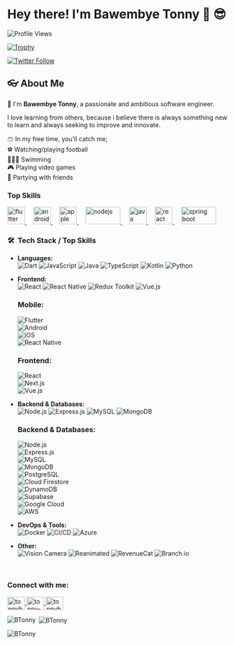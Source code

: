 # Hey there! I'm **Bawembye Tonny** 👋 😎

![Profile Views](https://komarev.com/ghpvc/?username=BTonny&label=Profile%20views&color=0e75b6&style=for-the-badge&base=100)

[![Trophy](https://github-profile-trophy.screw-hand.vercel.app/?username=BTonny&theme=flat&margin-w=15)](https://github.com/ryo-ma/github-profile-trophy)

[![Twitter Follow](https://img.shields.io/twitter/follow/tonnybaw?logo=twitter&style=for-the-badge)](https://twitter.com/tonnybaw)

## 👓 About Me

👋 I'm **Bawembye Tonny**, a passionate and ambitious software engineer.

I love learning from others, because i believe there is always something new to learn and always seeking to improve and innovate.

🩳 In my free time, you'll catch me;  
⚽️ Watching/playing football  
🏊🏾‍♂️ Swimming  
🎮 Playing video games  
🪩 Partying with friends

### Top Skills

<p align="left">
  <a href="https://flutter.dev/" target="_blank" rel="noreferrer">
    <img src="https://www.vectorlogo.zone/logos/flutterio/flutterio-icon.svg" alt="flutter" width="40" height="40"/>
  </a>&nbsp;&nbsp;&nbsp;
  <a href="https://developer.android.com/" target="_blank" rel="noreferrer">
    <img src="https://www.vectorlogo.zone/logos/android/android-icon.svg" alt="android" width="40" height="40"/>
  </a>&nbsp;&nbsp;&nbsp;
  <a href="https://developer.apple.com/" target="_blank" rel="noreferrer">
    <img src="https://www.vectorlogo.zone/logos/apple/apple-tile.svg" alt="apple" width="40" height="40"/>
  </a>&nbsp;&nbsp;&nbsp;
  <a href="https://nodejs.org/" target="_blank" rel="noreferrer">
    <img src="https://www.vectorlogo.zone/logos/nodejs/nodejs-ar21.svg" alt="nodejs" width="80" height="40"/>
  </a>&nbsp;&nbsp;&nbsp;
  <a href="https://www.java.com/" target="_blank" rel="noreferrer">
    <img src="https://www.vectorlogo.zone/logos/java/java-vertical.svg" alt="java" width="40" height="40"/>
  </a>&nbsp;&nbsp;&nbsp;
  <a href="https://react.dev/" target="_blank" rel="noreferrer">
    <img src="https://www.vectorlogo.zone/logos/reactjs/reactjs-icon.svg" alt="react" width="40" height="40"/>
  </a>&nbsp;&nbsp;&nbsp;
  <a href="https://spring.io/projects/spring-boot" target="_blank" rel="noreferrer">
    <img src="https://www.vectorlogo.zone/logos/springio/springio-ar21.svg" alt="spring boot" width="80" height="40"/>
  </a>
</p>

<h3> 🛠 &nbsp;Tech Stack / Top Skills</h3>

- **Languages:**  
  ![Dart](https://img.shields.io/badge/-Dart-333333?style=flat&logo=dart&logoColor=0175C2)
  ![JavaScript](https://img.shields.io/badge/-JavaScript-333333?style=flat&logo=javascript)
  ![Java](https://img.shields.io/badge/-Java-333333?style=flat&logo=Java&logoColor=007396)
  ![TypeScript](https://img.shields.io/badge/-TypeScript-333333?style=flat&logo=typescript&logoColor=007ACC)
  ![Kotlin](https://img.shields.io/badge/-Kotlin-333333?style=flat&logo=kotlin&logoColor=7F52FF)
  ![Python](https://img.shields.io/badge/-Python-333333?style=flat&logo=python&logoColor=3776AB)
  
- **Frontend:**  
  ![React](https://img.shields.io/badge/-React-333333?style=flat&logo=react)
  ![React Native](https://img.shields.io/badge/-React%20Native-333333?style=flat&logo=react)
  ![Redux Toolkit](https://img.shields.io/badge/-Redux%20Toolkit-333333?style=flat&logo=redux&logoColor=764ABC)
  ![Vue.js](https://img.shields.io/badge/-Vue.js-333333?style=flat&logo=vue.js&logoColor=4FC08D)

  ### **Mobile:**  
  ![Flutter](https://img.shields.io/badge/-Flutter-333333?style=flat&logo=flutter&logoColor=02569B)  
  ![Android](https://img.shields.io/badge/-Android-333333?style=flat&logo=android&logoColor=3DDC84)  
  ![iOS](https://img.shields.io/badge/-iOS-333333?style=flat&logo=ios&logoColor=000000)  
  ![React Native](https://img.shields.io/badge/-React%20Native-333333?style=flat&logo=react)  

  ### **Frontend:**  
  ![React](https://img.shields.io/badge/-React-333333?style=flat&logo=react)  
  ![Next.js](https://img.shields.io/badge/-Next.js-333333?style=flat&logo=next.js&logoColor=000000)  
  ![Vue.js](https://img.shields.io/badge/-Vue.js-333333?style=flat&logo=vue.js&logoColor=4FC08D)  
  
- **Backend & Databases:**  
  ![Node.js](https://img.shields.io/badge/-Node.js-333333?style=flat&logo=node.js&logoColor=339933)
  ![Express.js](https://img.shields.io/badge/-Express.js-333333?style=flat&logo=express&logoColor=white)
  ![MySQL](https://img.shields.io/badge/-MySQL-333333?style=flat&logo=mysql&logoColor=white)
  ![MongoDB](https://img.shields.io/badge/-MongoDB-333333?style=flat&logo=mongodb&logoColor=47A248)

  ### **Backend & Databases:**  
  ![Node.js](https://img.shields.io/badge/-Node.js-333333?style=flat&logo=node.js&logoColor=339933)  
  ![Express.js](https://img.shields.io/badge/-Express.js-333333?style=flat&logo=express&logoColor=white)  
  ![MySQL](https://img.shields.io/badge/-MySQL-333333?style=flat&logo=mysql&logoColor=white)  
  ![MongoDB](https://img.shields.io/badge/-MongoDB-333333?style=flat&logo=mongodb&logoColor=47A248)  
  ![PostgreSQL](https://img.shields.io/badge/-PostgreSQL-333333?style=flat&logo=postgresql&logoColor=336791)  
  ![Cloud Firestore](https://img.shields.io/badge/-Cloud%20Firestore-333333?style=flat&logo=googlecloud&logoColor=FF9E00)  
  ![DynamoDB](https://img.shields.io/badge/-DynamoDB-333333?style=flat&logo=amazondynamodb&logoColor=4053D6)  
  ![Supabase](https://img.shields.io/badge/-Supabase-333333?style=flat&logo=supabase&logoColor=3ECF8E)  
  ![Google Cloud](https://img.shields.io/badge/-Google%20Cloud-333333?style=flat&logo=googlecloud&logoColor=4285F4)  
  ![AWS](https://img.shields.io/badge/-AWS-333333?style=flat&logo=amazonaws&logoColor=FF9900)
  
- **DevOps & Tools:**  
  ![Docker](https://img.shields.io/badge/-Docker-333333?style=flat&logo=docker&logoColor=2496ED)
  ![CI/CD](https://img.shields.io/badge/-CI/CD-333333?style=flat&logo=githubactions&logoColor=blue)
  ![Azure](https://img.shields.io/badge/-Azure-333333?style=flat&logo=microsoftazure)
  
- **Other:**  
  ![Vision Camera](https://img.shields.io/badge/-React%20Native%20Vision%20Camera-333333?style=flat&logo=camera)
  ![Reanimated](https://img.shields.io/badge/-Reanimated-333333?style=flat&logo=react)
  ![RevenueCat](https://img.shields.io/badge/-RevenueCat-333333?style=flat&logo=react)
  ![Branch.io](https://img.shields.io/badge/-Branch.io-333333?style=flat&logo=branch)

<br/>


<h3 align="left">Connect with me:</h3>
<p align="left">
  <a href="https://twitter.com/tonnybaw" target="blank">
    <img align="center" src="https://raw.githubusercontent.com/rahuldkjain/github-profile-readme-generator/master/src/images/icons/Social/twitter.svg" alt="tonnybaw" height="30" width="40" />
  </a>
  <a href="https://www.linkedin.com/in/tonny-bawembye/" target="blank">
    <img align="center" src="https://raw.githubusercontent.com/rahuldkjain/github-profile-readme-generator/master/src/images/icons/Social/linked-in-alt.svg" alt="tonny-bawembye-7456a020b" height="30" width="40" />
  </a>
  <a href="mailto:tonnybaw75@gmail.com" target="blank">
    <img align="center" src="https://www.vectorlogo.zone/logos/gmail/gmail-icon.svg" alt="tonnybaw75@gmail.com" height="30" width="40" />
  </a>
</p>

<p><img align="left" src="https://github-readme-stats.vercel.app/api/top-langs?username=BTonny&show_icons=true&locale=en&layout=compact" alt="BTonny" /></p>

<p>&nbsp;<img align="center" src="https://github-readme-stats.vercel.app/api?username=BTonny&show_icons=true&locale=en" alt="BTonny" /></p>

<p><img align="center" src="https://github-readme-streak-stats.herokuapp.com/?user=BTonny&" alt="BTonny" /></p>
